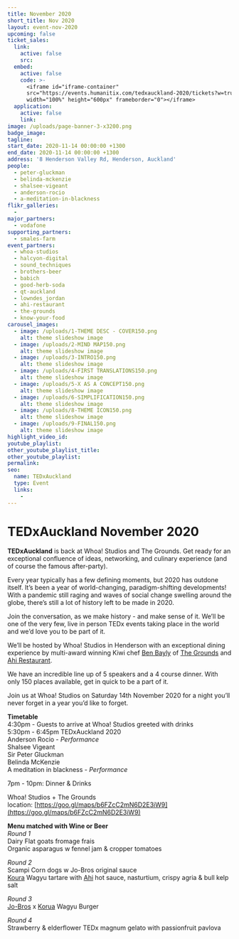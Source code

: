 ```yaml
---
title: November 2020
short_title: Nov 2020
layout: event-nov-2020
upcoming: false
ticket_sales:
  link:
    active: false
    src:
  embed:
    active: false
    code: >-
      <iframe id="iframe-container"
      src="https://events.humanitix.com/tedxauckland-2020/tickets?w=true&p=%23e62b1e"
      width="100%" height="600px" frameborder="0"></iframe>
  application:
    active: false
    link:
image: /uploads/page-banner-3-x3200.png
badge_image:
tagline:
start_date: 2020-11-14 00:00:00 +1300
end_date: 2020-11-14 00:00:00 +1300
address: '8 Henderson Valley Rd, Henderson, Auckland'
people:
  - peter-gluckman
  - belinda-mckenzie
  - shalsee-vigeant
  - anderson-rocio
  - a-meditation-in-blackness
flikr_galleries:
  -
major_partners:
  - vodafone
supporting_partners:
  - smales-farm
event_partners:
  - whoa-studios
  - halcyon-digital
  - sound_techniques
  - brothers-beer
  - babich
  - good-herb-soda
  - qt-auckland
  - lowndes_jordan
  - ahi-restaurant
  - the-grounds
  - know-your-food
carousel_images:
  - image: /uploads/1-THEME DESC - COVER150.png
    alt: theme slideshow image
  - image: /uploads/2-MIND MAP150.png
    alt: theme slideshow image
  - image: /uploads/3-INTRO150.png
    alt: theme slideshow image
  - image: /uploads/4-FIRST TRANSLATIONS150.png
    alt: theme slideshow image
  - image: /uploads/5-X AS A CONCEPT150.png
    alt: theme slideshow image
  - image: /uploads/6-SIMPLIFICATION150.png
    alt: theme slideshow image
  - image: /uploads/8-THEME ICON150.png
    alt: theme slideshow image
  - image: /uploads/9-FINAL150.png
    alt: theme slideshow image
highlight_video_id:
youtube_playlist:
other_youtube_playlist_title:
other_youtube_playlist:
permalink:
seo:
  name: TEDxAuckland
  type: Event
  links:
    -
---
```


# TEDxAuckland November 2020

**TEDxAuckland** is back at Whoa\! Studios and The Grounds. Get ready for an exceptional confluence of ideas, networking, and culinary experience (and of course the famous after-party).

Every year typically has a few defining moments, but 2020 has outdone itself. It’s been a year of world-changing, paradigm-shifting developments\! With a pandemic still raging and waves of social change swelling around the globe, there’s still a lot of history left to be made in 2020.

Join the conversation, as we make history - and make sense of it. We’ll be one of the very few, live in person TEDx events taking place in the world and we’d love you to be part of it.

We’ll be hosted by Whoa\! Studios in Henderson with an exceptional dining experience by multi-award winning Kiwi chef&nbsp;[Ben Bayly](https://benbayly.co.nz) of [The Grounds](https://thegrounds.co.nz) and [Ahi Restaurant](https://www.ahirestaurant.co.nz).

We have an incredible line up of 5 speakers and a 4 course dinner. With only 150 places available, get in quick to be a part of it.

Join us at Whoa\! Studios on Saturday 14th November 2020 for a night you’ll never forget in a year you’d like to forget.

**Timetable**<br>4:30pm - Guests to arrive at Whoa\! Studios greeted with drinks<br>5:30pm - 6:45pm TEDxAuckland 2020<br>Anderson Rocio -&nbsp;*Performance*<br>Shalsee Vigeant<br>Sir Peter Gluckman<br>Belinda McKenzie<br>A meditation in blackness -&nbsp;*Performance*

7pm - 10pm: Dinner & Drinks

Whoa\! Studios + The Grounds location:&nbsp;[https://goo.gl/maps/b6FZcC2mN6D2E3iW9](https://goo.gl/maps/b6FZcC2mN6D2E3iW9)

**Menu matched with Wine or Beer**<br>*Round 1*<br>Dairy Flat goats fromage frais<br>Organic asparagus w fennel jam & cropper tomatoes

*Round 2*<br>Scampi Corn dogs w Jo-Bros original sauce<br>[Koura](https://www.koruafood.com) Wagyu tartare with [Ahi](https://www.ahirestaurant.co.nz) hot sauce, nasturtium, crispy agria & bull kelp salt

*Round 3*<br>[Jo-Bros](https://www.jobrosburgers.com) x [Korua](https://www.koruafood.com) Wagyu Burger

*Round 4*<br>Strawberry & elderflower TEDx magnum gelato with passionfruit pavlova
